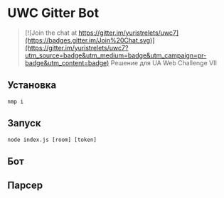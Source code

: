 # UWC Gitter Bot
> [![Join the chat at https://gitter.im/yuristrelets/uwc7](https://badges.gitter.im/Join%20Chat.svg)](https://gitter.im/yuristrelets/uwc7?utm_source=badge&utm_medium=badge&utm_campaign=pr-badge&utm_content=badge)
Решение для UA Web Challenge VII

## Установка
```nmp i```

## Запуск
```node index.js [room] [token]```

## Бот

## Парсер